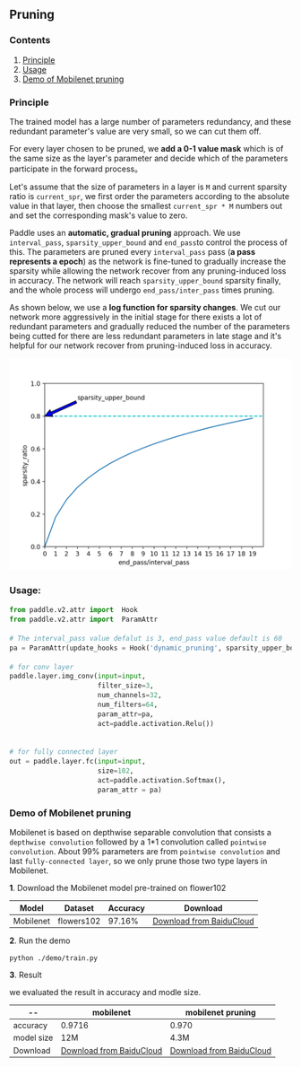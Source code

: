 ## Pruning

### Contents
1. [Principle](#Principle)
2. [Usage](#Usage)
3. [Demo of Mobilenet pruning](#Demo-of-Mobilenet-pruning)

### Principle

The trained model has a large number of parameters redundancy, and these redundant parameter's value are very small, so we can cut them off.

For every layer chosen to be pruned, we **add a 0-1 value mask** which is of the same size as the layer's parameter and decide which of the parameters participate in the forward process。

Let's assume that the size of parameters in a layer is `M` and current sparsity ratio  is `current_spr`, we first order the parameters according to the absolute value in that layer, then choose the smallest `current_spr * M` numbers out and set the corresponding mask's value to zero.

Paddle uses an **automatic, gradual pruning** approach. We use `interval_pass`, `sparsity_upper_bound` and `end_pass`to control the process of this.
The parameters are pruned every `interval_pass` pass (**a pass represents a epoch**) as the network is fine-tuned to gradually increase the sparsity while allowing the network recover from any pruning-induced loss in accuracy. The network will reach `sparsity_upper_bound` sparsity finally, and the whole process will undergo `end_pass/inter_pass` times pruning.

As shown below, we use a **log function for sparsity changes**. We cut our network more aggressively in the initial stage for there exists a lot of redundant parameters and gradually reduced the number of the parameters being cutted for there are  less redundant parameters in late stage and it's helpful for our network recover from pruning-induced loss in accuracy.

![](../image/model.png)

### Usage:

```python
from paddle.v2.attr import  Hook
from paddle.v2.attr import  ParamAttr

# The interval_pass value defalut is 3, end_pass value default is 60
pa = ParamAttr(update_hooks = Hook('dynamic_pruning', sparsity_upper_bound=0.75, interval_pass=1, end_pass=3))

# for conv layer
paddle.layer.img_conv(input=input,
                      filter_size=3,
                      num_channels=32,
                      num_filters=64,
                      param_attr=pa,
                      act=paddle.activation.Relu())


# for fully connected layer
out = paddle.layer.fc(input=input,
                      size=102,
                      act=paddle.activation.Softmax(),
                      param_attr = pa)
```

### Demo of Mobilenet pruning

Mobilenet is based on depthwise separable convolution that consists a `depthwise convolution` followed by a 1*1 convolution called `pointwise convolution`. About 99% parameters are from `pointwise convolution` and last `fully-connected layer`, so we only prune those two type layers in Mobilenet.

**1**. Download the Mobilenet model pre-trained on flower102

|Model|Dataset|Accuracy|Download|
|---|---|---|---|
|Mobilenet|flowers102|97.16%|[Download from BaiduCloud](https://pan.baidu.com/s/1geHkrw3)|

**2**. Run the demo

```
python ./demo/train.py
```

**3**. Result

we evaluated the result in accuracy and modle size.

|--| mobilenet |mobilenet pruning|
|---| --- | --- |
|accuracy|  0.9716 |0.970 |
|model size| 12M |  4.3M |
|Download|[Download from BaiduCloud](https://pan.baidu.com/s/1geHkrw3)|[Download from BaiduCloud](https://pan.baidu.com/s/1ge8wOp1)|

